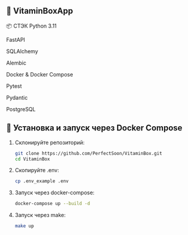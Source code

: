 ## 🧴 VitaminBoxApp

📦 СТЭК 
Python 3.11

FastAPI

SQLAlchemy

Alembic

Docker & Docker Compose

Pytest

Pydantic

PostgreSQL
## 🚀 Установка и запуск через Docker Compose

1. Склонируйте репозиторий:
   ```bash
   git clone https://github.com/PerfectSoon/VitaminBox.git
   cd VitaminBox
   ```
2. Скопируйте .env:
    ```bash
    cp .env_example .env
   ```
3. Запуск через docker-compose:
    ```bash
    docker-compose up --build -d
   ```
4. Запуск через make:
    ```bash
    make up
   ```
